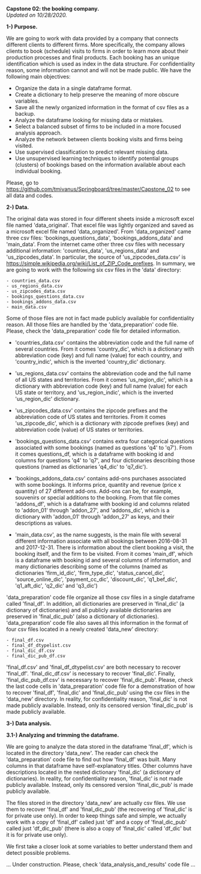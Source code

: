 **Capstone 02: the booking company.**  
*Updated on 10/28/2020.*

**1-) Purpose.**

We are going to work with data provided by a company that connects different clients to different firms. More specifically, the company allows clients to book (schedule) visits to firms in order to learn more about their production processes and final products. Each booking has an unique identification which is used as index in the data structure. For confidentiality reason, some information cannot and will not be made public. We have the following main objectives:

- Organize the data in a single dataframe format.
- Create a dictionary to help preserve the meaning of more obscure variables. 
- Save all the newly organized information in the format of csv files as a backup.
- Analyze the dataframe looking for missing data or mistakes.
- Select a balanced subset of firms to be included in a more focused analysis approach. 
- Analyze the network between clients booking visits and firms being visited.
- Use supervised classification to predict relevant missing data.
- Use unsupervised learning techniques to identify potential groups (clusters) of bookings based on the information available about each individual booking.


Please, go to https://github.com/tmivanus/Springboard/tree/master/Capstone_02 to see all data and codes.

**2-) Data.**

The original data was stored in four different sheets inside a microsoft excel file named 'data_original'. That excel file was lightly organized and saved as a microsoft excel file named 'data_organized'. From 'data_organized' came three csv files: 'bookings_questions_data', 'bookings_addons_data' and 'main_data'. From the internet came other three csv files with necessary additional information: 'countries_data', 'us_regions_data' and 'us_zipcodes_data'. In particular, the source of 'us_zipcodes_data.csv' is https://simple.wikipedia.org/wiki/List_of_ZIP_Code_prefixes. In summary, we are going to work with the following six csv files in the 'data' directory:

    - countries_data.csv
    - us_regions_data.csv
    - us_zipcodes_data.csv
    - bookings_questions_data.csv
    - bookings_addons_data.csv
    - main_data.csv

Some of those files are not in fact made publicly available for confidentiality reason. All those files are handled by the 'data_preparation' code file. Please, check the 'data_preparation' code file for detailed information.

- 'countries_data.csv' contains the abbreviation code and the full name of several countries. From it comes 'country_dic', which is a dictionary with abbreviation code (key) and full name (value) for each country, and 'country_indic', which is the inverted 'country_dic' dictionary.

- 'us_regions_data.csv' contains the abbreviation code and the full name of all US states and territories. From it comes 'us_region_dic', which is a dictionary with abbreviation code (key) and full name (value) for each US state or territory, and 'us_region_indic', which is the inverted 'us_region_dic' dictionary.

- 'us_zipcodes_data.csv' contains the zipcode prefixes and the abbreviation code of US states and territories. From it comes 'us_zipcode_dic', which is a dictionary with zipcode prefixes (key) and abbreviation code (value) of US states or territories.

- 'bookings_questions_data.csv' contains extra four categorical questions associated with some bookings (named as questions 'q4' to 'q7'). From it comes questions_df, which is a dataframe with booking id and columns for questions 'q4' to 'q7', and four dictionaries describing those questions (named as dictionaries 'q4_dic' to 'q7_dic').

- 'bookings_addons_data.csv' contains add-ons purchases associated with some bookings. It informs price, quantity and revenue (price x quantity) of 27 different add-ons. Add-ons can be, for example, souvenirs or special additions to the booking. From that file comes 'addons_df', which is a dataframe with booking id and columns related to 'addon_01' through 'addon_27', and 'addons_dic', which is a dictionary with 'addon_01' through 'addon_27' as keys, and their descriptions as values.

- 'main_data.csv', as the name suggests, is the main file with several different information associate with all bookings between 2016-08-31 and 2017-12-31. There is information about the client booking a visit, the booking itself, and the firm to be visited. From it comes 'main_df', which is a dataframe with booking id and several columns of information, and many dictionaries describing some of the columns (named as dictionaries 'firm_id_dic', 'firm_type_dic', 'status_cancel_dic', 'source_online_dic', 'payment_cc_dic', 'discount_dic', 'q1_bef_dic', 'q1_aft_dic', 'q2_dic' and 'q3_dic')

'data_preparation' code file organize all those csv files in a single dataframe called 'final_df'. In addition, all dictionaries are preserved in 'final_dic' (a dictionary of dictionaries) and all publicly available dictionaries are preserved in 'final_dic_pub' (also a dictionary of dictionaries). 'data_preparation' code file also saves all this information in the format of four csv files located in a newly created 'data_new' directory:

    - final_df.csv
    - final_df_dtypelist.csv
    - final_dic_df.csv
    - final_dic_pub_df.csv

'final_df.csv' and 'final_df_dtypelist.csv' are both necessary to recover 'final_df'. 'final_dic_df.csv' is necessary to recover 'final_dic'. Finally, 'final_dic_pub_df.csv' is necessary to recover 'final_dic_pub'. Please, check the last code cells in 'data_preparation' code file for a demonstration of how to recover 'final_df', 'final_dic' and 'final_dic_pub' using the csv files in the 'data_new' directory. In reality, for confidentiality reason, 'final_dic' is not made publicly available. Instead, only its censored version 'final_dic_pub' is made publicly available.

**3-) Data analysis.**

**3.1-) Analyzing and trimming the dataframe.**

We are going to analyze the data stored in the dataframe 'final_df', which is located in the directory 'data_new'. The reader can check the 'data_preparation' code file to find out how 'final_df' was built. Many columns in that dataframe have self-explanatory titles. Other columns have descriptions located in the nested dictionary 'final_dic' (a dictionary of dictionaries). In reality, for confidentiality reason, 'final_dic' is not made publicly available. Instead, only its censored version 'final_dic_pub' is made publicly available.

The files stored in the directory 'data_new' are actually csv files. We use them to recover 'final_df' and 'final_dic_pub' (the recovering of 'final_dic' is for private use only). In order to keep things safe and simple, we actually work with a copy of 'final_df' called just 'df' and a copy of 'final_dic_pub' called just 'df_dic_pub' (there is also a copy of 'final_dic' called 'df_dic' but it is for private use only).

We first take a closer look at some variables to better understand them and detect possible problems. 

... Under construction. Please, check 'data_analysis_and_results' code file ...
